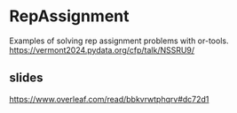 # RepAssignment
Examples of solving rep assignment problems with or-tools.
https://vermont2024.pydata.org/cfp/talk/NSSRU9/

## slides
https://www.overleaf.com/read/bbkvrwtphqrv#dc72d1
